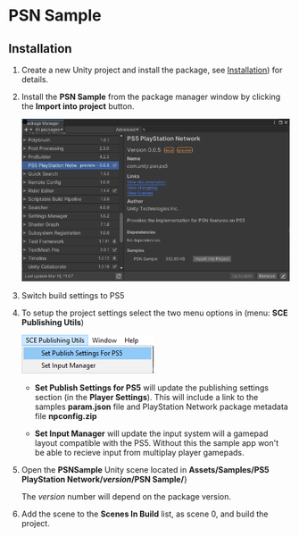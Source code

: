 
# PSN Sample

## Installation

1) Create a new Unity project and install the package, see [Installation](Installation.md)) for details.

2) Install the __PSN Sample__ from the package manager window by clicking the __Import into project__ button.

   ![Package Manager](Images/packman.png)

3) Switch build settings to PS5

4) To setup the project settings select the two menu options in (menu: __SCE Publishing Utils__)

   ![Package Manager](Images/samplesetup.png)

   * __Set Publish Settings for PS5__ will update the publishing settings section (in the __Player Settings__). This will include a link to the samples __param.json__ file and PlayStation Network package metadata file __npconfig.zip__

   * __Set Input Manager__ will update the input system will a gamepad layout compatible with the PS5. Without this the sample app won't be able to recieve input from multiplay player gamepads. 

5) Open the __PSNSample__ Unity scene located in __Assets/Samples/PS5 PlayStation Network/*version*/PSN Sample/__} 
   
   The *version* number will depend on the package version.

6) Add the scene to the __Scenes In Build__ list, as scene 0, and build the project.


 

